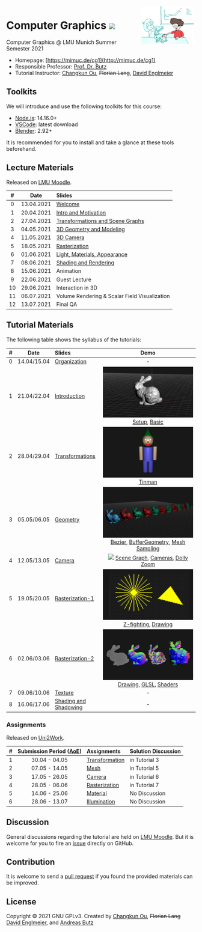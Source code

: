 <img src="./docs/teaser.png" alt="Image Credit: V. Pues" height="100" align="right" style="margin: 5px; margin-bottom: 20px;" />

# Computer Graphics ![](https://changkun.de/urlstat?mode=github&repo=mimuc/cg1-ss21)

Computer Graphics @ LMU Munich Summer Semester 2021

- Homepage: [https://mimuc.de/cg1](http://mimuc.de/cg1)
- Responsible Professor: [Prof. Dr. Butz](https://www.medien.ifi.lmu.de/team/andreas.butz/)
- Tutorial Instructor: [Changkun Ou](https://www.medien.ifi.lmu.de/team/changkun.ou/), ~~Florian Lang~~, [David Englmeier](https://www.medien.ifi.lmu.de/team/david.englmeier/)

## Toolkits

We will introduce and use the following toolkits for this course:

- [Node.js](https://nodejs.org/en/): 14.16.0+
- [VSCode](https://code.visualstudio.com/): latest download
- [Blender](https://www.blender.org/): 2.92+

It is recommended for you to install and take a glance at these tools beforehand.

## Lecture Materials

Released on [LMU Moodle](https://moodle.lmu.de/course/view.php?id=13999).

| # | Date | Slides |
|:-:|:----:|:-------|
|0|  13.04.2021 | [Welcome](https://lmu-munich.zoom.us/j/95046750574) |
|1|  20.04.2021 | [Intro and Motivation](https://moodle.lmu.de/mod/lesson/view.php?id=740736) |
|2|  27.04.2021 | [Transformations and Scene Graphs](https://moodle.lmu.de/mod/lesson/view.php?id=769404) |
|3|  04.05.2021 | [3D Geometry and Modeling](https://moodle.lmu.de/mod/lesson/view.php?id=775858) |
|4|  11.05.2021 | [3D Camera](https://moodle.lmu.de/mod/lesson/view.php?id=789730) |
|5|  18.05.2021 | [Rasterization](https://moodle.lmu.de/mod/lesson/view.php?id=793902) |
|6|  01.06.2021 | [Light, Materials, Appearance](https://moodle.lmu.de/mod/lesson/view.php?id=812253) |
|7|  08.06.2021 | [Shading and Rendering](https://moodle.lmu.de/mod/lesson/view.php?id=817646) |
|8|  15.06.2021 | Animation |
|9|  22.06.2021 | Guest Lecture |
|10| 29.06.2021 | Interaction in 3D |
|11| 06.07.2021 | Volume Rendering & Scalar Field Visualization |
|12| 13.07.2021 | Final QA |

## Tutorial Materials

The following table shows the syllabus of the tutorials:

| # | Date | Slides | Demo |
|:-:|:----:|:-------|:-----:|
|0|  14.04/15.04 | [Organization](https://changkun.de/s/cg1ss21-organize) | - |
|1|  21.04/22.04 | [Introduction](https://changkun.de/s/cg1ss21-intro) | ![](./docs/01-intro/teaser.png) [Setup](https://mimuc.github.io/cg1-ss21/01-intro/1-setup/), [Basic](https://mimuc.github.io/cg1-ss21/01-intro/2-basic/) |
|2|  28.04/29.04 | [Transformations](https://changkun.de/s/cg1ss21-transform) | ![](./docs/02-transform/teaser.png) [Tinman](https://mimuc.github.io/cg1-ss21/02-transform/1-wichtelsolo)|
|3|  05.05/06.05 | [Geometry](https://changkun.de/s/cg1ss21-geometry) | ![](./docs/03-geometry/teaser.png) [Bezier](https://mimuc.github.io/cg1-ss21/03-geometry/1-bezier/), [BufferGeometry](https://mimuc.github.io/cg1-ss21/03-geometry/2-buffers/), [Mesh Sampling](https://mimuc.github.io/cg1-ss21/03-geometry/3-sampling/) |
|4|  12.05/13.05 | [Camera](https://changkun.de/s/cg1ss21-camera) | ![](./docs/04-camera/teaser.png) [Scene Graph](https://mimuc.github.io/cg1-ss21/04-camera/1-models/), [Cameras](https://mimuc.github.io/cg1-ss21/04-camera/2-cameras/), [Dolly Zoom](https://mimuc.github.io/cg1-ss21/04-camera/3-dolly/) |
|5|  19.05/20.05 | [Rasterization-1](https://changkun.de/s/cg1ss21-raster1) | ![](./docs/05-raster1/teaser.png) [Z-fighting](https://mimuc.github.io/cg1-ss21/05-raster1/1-zfighting/), [Drawing](https://mimuc.github.io/cg1-ss21/05-raster1/2-bresenham/) |
|6|  02.06/03.06 | [Rasterization-2](https://changkun.de/s/cg1ss21-raster2) | ![](./docs/06-raster2/teaser.png) [Drawing](https://mimuc.github.io/cg1-ss21/06-raster2/1-draw/), [GLSL](https://mimuc.github.io/cg1-ss21/06-raster2/2-glsl/), [Shaders](https://mimuc.github.io/cg1-ss21/06-raster2/3-shaders/) |
|7|  09.06/10.06 | [Texture](https://changkun.de/s/cg1ss21-texture) | - |
|8|  16.06/17.06 | [Shading and Shadowing](https://changkun.de/s/cg1ss21-shade) | - |

### Assignments

Released on [Uni2Work](https://uni2work.ifi.lmu.de/course/S21/IfI/CG1/sheet).

| # | Submission Period ([AoE](https://en.wikipedia.org/wiki/Anywhere_on_Earth)) | Assignments | Solution Discussion |
|:--|:-----:|:------------|:-----------|
| 1 | 30.04 - 04.05 | [Transformation](https://uni2work.ifi.lmu.de/course/S21/IfI/CG1/sheet/Graded%20Assignment%201:%20Transformations/show) | in Tutorial 3 |
| 2 | 07.05 - 14.05 | [Mesh](https://uni2work.ifi.lmu.de/course/S21/IfI/CG1/sheet/Graded%20Assignment%202:%20Mesh/show) | in Tutorial 5 |
| 3 | 17.05 - 26.05 | [Camera](https://uni2work.ifi.lmu.de/course/S21/IfI/CG1/sheet/Graded%20Assignment%203:%20Camera/show) | in Tutorial 6 |
| 4 | 28.05 - 06.06 | [Rasterization](https://uni2work.ifi.lmu.de/course/S21/IfI/CG1/sheet/Graded%20Assignment%204:%20Rasterization/show) | in Tutorial 7 |
| 5 | 14.06 - 25.06 | [Material](https://uni2work.ifi.lmu.de/course/S21/IfI/CG1/sheet/Graded%20Assignment%205:%20Material/show) | No Discussion |
| 6 | 28.06 - 13.07 | [Illumination]([./assignments/06-illumination/README.pdf](https://uni2work.ifi.lmu.de/course/S21/IfI/CG1/sheet/Graded%20Assignment%206:%20Illumination/show)) | No Discussion |

## Discussion

General discussions regarding the tutorial are held on [LMU Moodle](https://moodle.lmu.de/mod/forum/view.php?id=678873). But it is welcome for you to fire an [issue](https://github.com/mimuc/cg1-ss21/issues/new) directly on GitHub.

## Contribution

It is welcome to send a [pull request](https://github.com/mimuc/cg1-ss21/pulls) if you found the provided materials can be improved.

## License

Copyright &copy; 2021 GNU GPLv3. Created by [Changkun Ou](https://changkun.de), ~~Florian Lang~~ [David Englmeier](https://www.medien.ifi.lmu.de/team/david.englmeier/), and [Andreas Butz](http://butz.org)

